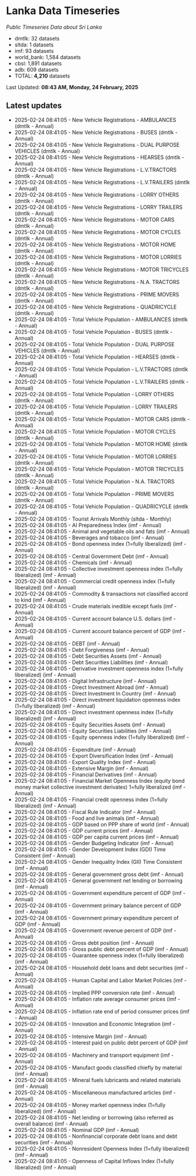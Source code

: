 # Lanka Data Timeseries
*Public Timeseries Data about Sri Lanka*

* dmtlk: 32 datasets
* sltda: 1 datasets
* imf: 93 datasets
* world_bank: 1,584 datasets
* cbsl: 1,891 datasets
* adb: 609 datasets
* TOTAL: **4,210** datasets

Last Updated: **08:43 AM, Monday, 24 February, 2025**

## Latest updates

* 2025-02-24 08:41:05 - New Vehicle Registrations - AMBULANCES (dmtlk - Annual)
* 2025-02-24 08:41:05 - New Vehicle Registrations - BUSES (dmtlk - Annual)
* 2025-02-24 08:41:05 - New Vehicle Registrations - DUAL PURPOSE VEHICLES (dmtlk - Annual)
* 2025-02-24 08:41:05 - New Vehicle Registrations - HEARSES (dmtlk - Annual)
* 2025-02-24 08:41:05 - New Vehicle Registrations - L.V.TRACTORS (dmtlk - Annual)
* 2025-02-24 08:41:05 - New Vehicle Registrations - L.V.TRAILERS (dmtlk - Annual)
* 2025-02-24 08:41:05 - New Vehicle Registrations - LORRY OTHERS (dmtlk - Annual)
* 2025-02-24 08:41:05 - New Vehicle Registrations - LORRY TRAILERS (dmtlk - Annual)
* 2025-02-24 08:41:05 - New Vehicle Registrations - MOTOR CARS (dmtlk - Annual)
* 2025-02-24 08:41:05 - New Vehicle Registrations - MOTOR CYCLES (dmtlk - Annual)
* 2025-02-24 08:41:05 - New Vehicle Registrations - MOTOR HOME (dmtlk - Annual)
* 2025-02-24 08:41:05 - New Vehicle Registrations - MOTOR LORRIES (dmtlk - Annual)
* 2025-02-24 08:41:05 - New Vehicle Registrations - MOTOR TRICYCLES (dmtlk - Annual)
* 2025-02-24 08:41:05 - New Vehicle Registrations - N.A. TRACTORS (dmtlk - Annual)
* 2025-02-24 08:41:05 - New Vehicle Registrations - PRIME MOVERS (dmtlk - Annual)
* 2025-02-24 08:41:05 - New Vehicle Registrations - QUADRICYCLE (dmtlk - Annual)
* 2025-02-24 08:41:05 - Total Vehicle Population - AMBULANCES (dmtlk - Annual)
* 2025-02-24 08:41:05 - Total Vehicle Population - BUSES (dmtlk - Annual)
* 2025-02-24 08:41:05 - Total Vehicle Population - DUAL PURPOSE VEHICLES (dmtlk - Annual)
* 2025-02-24 08:41:05 - Total Vehicle Population - HEARSES (dmtlk - Annual)
* 2025-02-24 08:41:05 - Total Vehicle Population - L.V.TRACTORS (dmtlk - Annual)
* 2025-02-24 08:41:05 - Total Vehicle Population - L.V.TRAILERS (dmtlk - Annual)
* 2025-02-24 08:41:05 - Total Vehicle Population - LORRY OTHERS (dmtlk - Annual)
* 2025-02-24 08:41:05 - Total Vehicle Population - LORRY TRAILERS (dmtlk - Annual)
* 2025-02-24 08:41:05 - Total Vehicle Population - MOTOR CARS (dmtlk - Annual)
* 2025-02-24 08:41:05 - Total Vehicle Population - MOTOR CYCLES (dmtlk - Annual)
* 2025-02-24 08:41:05 - Total Vehicle Population - MOTOR HOME (dmtlk - Annual)
* 2025-02-24 08:41:05 - Total Vehicle Population - MOTOR LORRIES (dmtlk - Annual)
* 2025-02-24 08:41:05 - Total Vehicle Population - MOTOR TRICYCLES (dmtlk - Annual)
* 2025-02-24 08:41:05 - Total Vehicle Population - N.A. TRACTORS (dmtlk - Annual)
* 2025-02-24 08:41:05 - Total Vehicle Population - PRIME MOVERS (dmtlk - Annual)
* 2025-02-24 08:41:05 - Total Vehicle Population - QUADRICYCLE (dmtlk - Annual)
* 2025-02-24 08:41:05 - Tourist Arrivals Monthly (sltda - Monthly)
* 2025-02-24 08:41:05 - AI Preparedness Index (imf - Annual)
* 2025-02-24 08:41:05 - Animal and vegetable oils and fats (imf - Annual)
* 2025-02-24 08:41:05 - Beverages and tobacco (imf - Annual)
* 2025-02-24 08:41:05 - Bond openness index (1=fully liberalized) (imf - Annual)
* 2025-02-24 08:41:05 - Central Government Debt (imf - Annual)
* 2025-02-24 08:41:05 - Chemicals (imf - Annual)
* 2025-02-24 08:41:05 - Collective investment openness index (1=fully liberalized) (imf - Annual)
* 2025-02-24 08:41:05 - Commercial credit openness index (1=fully liberalized) (imf - Annual)
* 2025-02-24 08:41:05 - Commodity & transactions not classified accord to kind (imf - Annual)
* 2025-02-24 08:41:05 - Crude materials inedible except fuels (imf - Annual)
* 2025-02-24 08:41:05 - Current account balance U.S. dollars (imf - Annual)
* 2025-02-24 08:41:05 - Current account balance percent of GDP (imf - Annual)
* 2025-02-24 08:41:05 - DEBT (imf - Annual)
* 2025-02-24 08:41:05 - Debt Forgiveness (imf - Annual)
* 2025-02-24 08:41:05 - Debt Securities Assets (imf - Annual)
* 2025-02-24 08:41:05 - Debt Securities Liabilities (imf - Annual)
* 2025-02-24 08:41:05 - Derivative investment openness index (1=fully liberalized) (imf - Annual)
* 2025-02-24 08:41:05 - Digital Infrastructure (imf - Annual)
* 2025-02-24 08:41:05 - Direct Investment Abroad (imf - Annual)
* 2025-02-24 08:41:05 - Direct Investment In Country (imf - Annual)
* 2025-02-24 08:41:05 - Direct investment liquidation openness index (1=fully liberalized) (imf - Annual)
* 2025-02-24 08:41:05 - Direct investment openness index (1=fully liberalized) (imf - Annual)
* 2025-02-24 08:41:05 - Equity Securities Assets (imf - Annual)
* 2025-02-24 08:41:05 - Equity Securities Liabilities (imf - Annual)
* 2025-02-24 08:41:05 - Equity openness index (1=fully liberalized) (imf - Annual)
* 2025-02-24 08:41:05 - Expenditure (imf - Annual)
* 2025-02-24 08:41:05 - Export Diversification Index (imf - Annual)
* 2025-02-24 08:41:05 - Export Quality Index (imf - Annual)
* 2025-02-24 08:41:05 - Extensive Margin (imf - Annual)
* 2025-02-24 08:41:05 - Financial Derivatives (imf - Annual)
* 2025-02-24 08:41:05 - Financial Market Openness Index (equity bond money market collective investment derivates) 1=fully liberalized (imf - Annual)
* 2025-02-24 08:41:05 - Financial credit openness index (1=fully liberalized) (imf - Annual)
* 2025-02-24 08:41:05 - Fiscal Rule Indicator (imf - Annual)
* 2025-02-24 08:41:05 - Food and live animals (imf - Annual)
* 2025-02-24 08:41:05 - GDP based on PPP share of world (imf - Annual)
* 2025-02-24 08:41:05 - GDP current prices (imf - Annual)
* 2025-02-24 08:41:05 - GDP per capita current prices (imf - Annual)
* 2025-02-24 08:41:05 - Gender Budgeting Indicator (imf - Annual)
* 2025-02-24 08:41:05 - Gender Development Index (GDI) Time Consistent (imf - Annual)
* 2025-02-24 08:41:05 - Gender Inequality Index (GII) Time Consistent (imf - Annual)
* 2025-02-24 08:41:05 - General government gross debt (imf - Annual)
* 2025-02-24 08:41:05 - General government net lending or borrowing (imf - Annual)
* 2025-02-24 08:41:05 - Government expenditure percent of GDP (imf - Annual)
* 2025-02-24 08:41:05 - Government primary balance percent of GDP (imf - Annual)
* 2025-02-24 08:41:05 - Government primary expenditure percent of GDP (imf - Annual)
* 2025-02-24 08:41:05 - Government revenue percent of GDP (imf - Annual)
* 2025-02-24 08:41:05 - Gross debt position (imf - Annual)
* 2025-02-24 08:41:05 - Gross public debt percent of GDP (imf - Annual)
* 2025-02-24 08:41:05 - Guarantee openness index (1=fully liberalized) (imf - Annual)
* 2025-02-24 08:41:05 - Household debt loans and debt securities (imf - Annual)
* 2025-02-24 08:41:05 - Human Capital and Labor Market Policies (imf - Annual)
* 2025-02-24 08:41:05 - Implied PPP conversion rate (imf - Annual)
* 2025-02-24 08:41:05 - Inflation rate average consumer prices (imf - Annual)
* 2025-02-24 08:41:05 - Inflation rate end of period consumer prices (imf - Annual)
* 2025-02-24 08:41:05 - Innovation and Economic Integration (imf - Annual)
* 2025-02-24 08:41:05 - Intensive Margin (imf - Annual)
* 2025-02-24 08:41:05 - Interest paid on public debt percent of GDP (imf - Annual)
* 2025-02-24 08:41:05 - Machinery and transport equipment (imf - Annual)
* 2025-02-24 08:41:05 - Manufact goods classified chiefly by material (imf - Annual)
* 2025-02-24 08:41:05 - Mineral fuels lubricants and related materials (imf - Annual)
* 2025-02-24 08:41:05 - Miscellaneous manufactured articles (imf - Annual)
* 2025-02-24 08:41:05 - Money market openness index (1=fully liberalized) (imf - Annual)
* 2025-02-24 08:41:05 - Net lending or borrowing (also referred as overall balance) (imf - Annual)
* 2025-02-24 08:41:05 - Nominal GDP (imf - Annual)
* 2025-02-24 08:41:05 - Nonfinancial corporate debt loans and debt securities (imf - Annual)
* 2025-02-24 08:41:05 - Nonresident Openness Index (1=fully liberalized) (imf - Annual)
* 2025-02-24 08:41:05 - Openness of Capital Inflows Index (1=fully liberalized) (imf - Annual)